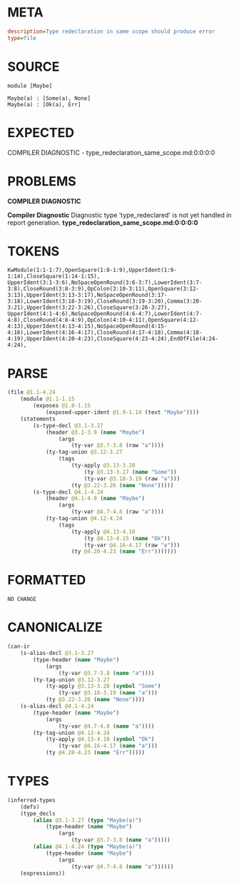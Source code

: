 # META
~~~ini
description=Type redeclaration in same scope should produce error
type=file
~~~
# SOURCE
~~~roc
module [Maybe]

Maybe(a) : [Some(a), None]
Maybe(a) : [Ok(a), Err]
~~~
# EXPECTED
COMPILER DIAGNOSTIC - type_redeclaration_same_scope.md:0:0:0:0
# PROBLEMS
**COMPILER DIAGNOSTIC**

**Compiler Diagnostic**
Diagnostic type 'type_redeclared' is not yet handled in report generation.
**type_redeclaration_same_scope.md:0:0:0:0**

# TOKENS
~~~zig
KwModule(1:1-1:7),OpenSquare(1:8-1:9),UpperIdent(1:9-1:14),CloseSquare(1:14-1:15),
UpperIdent(3:1-3:6),NoSpaceOpenRound(3:6-3:7),LowerIdent(3:7-3:8),CloseRound(3:8-3:9),OpColon(3:10-3:11),OpenSquare(3:12-3:13),UpperIdent(3:13-3:17),NoSpaceOpenRound(3:17-3:18),LowerIdent(3:18-3:19),CloseRound(3:19-3:20),Comma(3:20-3:21),UpperIdent(3:22-3:26),CloseSquare(3:26-3:27),
UpperIdent(4:1-4:6),NoSpaceOpenRound(4:6-4:7),LowerIdent(4:7-4:8),CloseRound(4:8-4:9),OpColon(4:10-4:11),OpenSquare(4:12-4:13),UpperIdent(4:13-4:15),NoSpaceOpenRound(4:15-4:16),LowerIdent(4:16-4:17),CloseRound(4:17-4:18),Comma(4:18-4:19),UpperIdent(4:20-4:23),CloseSquare(4:23-4:24),EndOfFile(4:24-4:24),
~~~
# PARSE
~~~clojure
(file @1.1-4.24
	(module @1.1-1.15
		(exposes @1.8-1.15
			(exposed-upper-ident @1.9-1.14 (text "Maybe"))))
	(statements
		(s-type-decl @3.1-3.27
			(header @3.1-3.9 (name "Maybe")
				(args
					(ty-var @3.7-3.8 (raw "a"))))
			(ty-tag-union @3.12-3.27
				(tags
					(ty-apply @3.13-3.20
						(ty @3.13-3.17 (name "Some"))
						(ty-var @3.18-3.19 (raw "a")))
					(ty @3.22-3.26 (name "None")))))
		(s-type-decl @4.1-4.24
			(header @4.1-4.9 (name "Maybe")
				(args
					(ty-var @4.7-4.8 (raw "a"))))
			(ty-tag-union @4.12-4.24
				(tags
					(ty-apply @4.13-4.18
						(ty @4.13-4.15 (name "Ok"))
						(ty-var @4.16-4.17 (raw "a")))
					(ty @4.20-4.23 (name "Err")))))))
~~~
# FORMATTED
~~~roc
NO CHANGE
~~~
# CANONICALIZE
~~~clojure
(can-ir
	(s-alias-decl @3.1-3.27
		(type-header (name "Maybe")
			(args
				(ty-var @3.7-3.8 (name "a"))))
		(ty-tag-union @3.12-3.27
			(ty-apply @3.13-3.20 (symbol "Some")
				(ty-var @3.18-3.19 (name "a")))
			(ty @3.22-3.26 (name "None"))))
	(s-alias-decl @4.1-4.24
		(type-header (name "Maybe")
			(args
				(ty-var @4.7-4.8 (name "a"))))
		(ty-tag-union @4.12-4.24
			(ty-apply @4.13-4.18 (symbol "Ok")
				(ty-var @4.16-4.17 (name "a")))
			(ty @4.20-4.23 (name "Err")))))
~~~
# TYPES
~~~clojure
(inferred-types
	(defs)
	(type_decls
		(alias @3.1-3.27 (type "Maybe(a)")
			(type-header (name "Maybe")
				(args
					(ty-var @3.7-3.8 (name "a")))))
		(alias @4.1-4.24 (type "Maybe(a)")
			(type-header (name "Maybe")
				(args
					(ty-var @4.7-4.8 (name "a"))))))
	(expressions))
~~~
